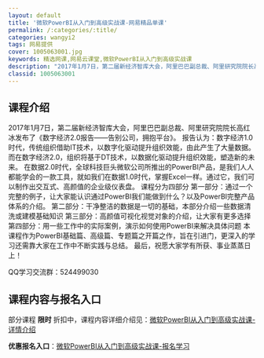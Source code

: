 ```yaml
---
layout: default
title: '微软PowerBI从入门到高级实战课-网易精品单课'
permalink: /:categories/:title/
categories: wangyi2
tags: 网易提供
cover: 1005063001.jpg
keywords: 精选网课,网易云课堂,微软PowerBI从入门到高级实战课
description: "2017年1月7日，第二届新经济智库大会，阿里巴巴副总裁、阿里研究院院长高红冰发布了《数字经济2.0报告——告别公司，拥抱平台》。报告认为：数字经济1.0时代，传统组织借助IT技术，以数字化"
classid: 1005063001
---
```


## 课程介绍

2017年1月7日，第二届新经济智库大会，阿里巴巴副总裁、阿里研究院院长高红冰发布了《数字经济2.0报告——告别公司，拥抱平台》。
    报告认为：数字经济1.0时代，传统组织借助IT技术，以数字化驱动提升组织效能，由此产生了大量数据。而在数字经济2.0，组织将基于DT技术，以数据化驱动提升组织效能，塑造新的未来。
    在数据2.0时代，全球科技巨头微软公司所推出的PowerBI产品，是我们人人都能学会的一款工具，就如我们在数据1.0时代，掌握Excel一样。通过它，我们可以制作出交互式、高颜值的企业级仪表盘。
课程分为四部分
第一部分：通过一个完整的例子，让大家能认识通过PowerBI我们能做到什么？以及PowerBI完整产品体系的介绍。
第二部分：干净整洁的数据是一切的基础，本部分介绍一些数据清洗或建模基础知识
第三部分：高颜值可视化视觉对象的介绍，让大家有更多选择
第四部分：用一些工作中的实际案例，演示如何使用PowerBI来解决具体问题
本课程作为PowerBI基础篇、高级篇、专题篇之开篇之作，旨在引进门，更深入的学习还需靠大家在工作中不断实践与总结。
最后，祝愿大家学有所获、事业蒸蒸日上！

QQ学习交流群：524499030

## 课程内容与报名入口

部分课程 **限时** 折扣中，课程内容详细介绍见：[微软PowerBI从入门到高级实战课-详情介绍](https://study.163.com/course/introduction/1005063001.htm?share=1&shareId=1025206652&utm_campaign=share&utm_medium=iphoneShare&utm_source=&utm_u=1025206652)

**优惠报名入口**：[微软PowerBI从入门到高级实战课-报名学习](https://study.163.com/course/introduction/1005063001.htm?share=1&shareId=1025206652&utm_campaign=share&utm_medium=iphoneShare&utm_source=&utm_u=1025206652)

